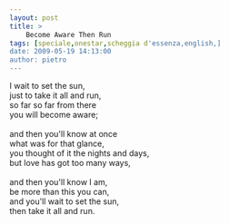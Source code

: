 ```yaml
---
layout: post
title: >
    Become Aware Then Run
tags: [speciale,onestar,scheggia d'essenza,english,]
date: 2009-05-19 14:13:00
author: pietro
---
```

I wait to set the sun,<br/>just to take it all and run,<br/>so far so far from there<br/>you will become aware;<br/><br/>and then you'll know at once<br/>what was for that glance,<br/>you thought of it the nights and days,<br/>but love has got too many ways,<br/><br/>and then you'll know I am,<br/>be more than this you can,<br/>and you'll wait to set the sun,<br/>then take it all and run.
